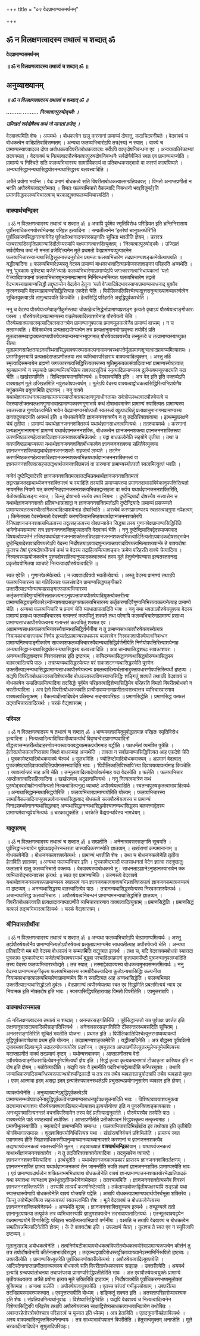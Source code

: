 +++
title = "०२ वेदप्रामाण्यसमर्थनम्"

+++


## ॐ न विलक्षणत्वादस्य तथात्वं च शब्दात् ॐ

**वेदप्रामाण्यसमर्थनम्**

**॥ ॐ न विलक्षणत्वादस्य तथात्वं च शब्दात् ॐ ॥**

## **अनुव्याख्यानम्**

***॥ ॐ न विलक्षणत्वादस्य तथात्वं च शब्दात् ॐ ॥***

***......... ......... नित्यत्वात्पुरुषोद्भवैः ।***

***उज्खितं सर्वदोषैश्च कथं नो मानतां व्रजेत् ।***

वेदवाक्यमिति शेषः । अयमर्थः । बोधकत्वेन खलु करणानां प्रामाण्यं दोषात्तु, कदाचिदपनीयते । वेदवाक्यं च बोधकत्वेन वादिप्रतिवादिसम्मतम् । अन्यथा फलव्यभिचारोऽपि तत्र(स्य) न स्यात् । वाक्ये च प्रामाण्यस्यापवादका दोषा अबोधकत्वविपरीतबोधकत्वादयः सर्वेऽपि वक्तृदोषनिबन्धना एव । अन्वयव्यतिरेकाभ्यां तदवगमात् । वेदवाक्यं च नित्यत्वादपौरुषेयत्वात्पुरुषदोषनिबन्धनैः सर्वदोषैर्वजितं स्वत एव प्रामाण्यमाप्नोति । प्रामाण्ये च निश्चिते सति फलव्यभिचारस्य सामग्रीवैकल्यं वा प्रतिबन्धकसद्भावो वा कारणं कल्पयिष्यते । अन्यथासिद्धानन्यथासिद्धयोरनन्यथासिद्धस्य बलवत्त्वादिति ।

अत्रैते प्रयोगा भवन्ति । वेदः प्रमाणं बोधकत्वे सति विपरीताबोधकत्वात्सम्प्रतिपन्नवत् । विमतो अनाप्तप्रणीतो न भवति अपौरुषेयत्वाद्य्वोमवत् । विमतः फलव्यभिचारो वैकल्यादि निबन्धनो भव(वितुमर्ह)ति प्रमाणसिद्धफलव्यभिचारत्वाच् चरकाद्युक्तफलव्यभिचारवदिति ।

### **वाक्यार्थचन्द्रिका**

॥ ॐ न विलक्षणत्वादस्य तथात्वं च शब्दात् ॐ ॥ अत्रापि पूर्वमेव स्मृतिविरोधः परिह्रियत इति भ्रन्तिनिरासाय पूर्वोत्तराधिकरणयोरर्थभेदमाह परिहृत इत्यादिना । सम्प्रतीत्यनेन ‘इतरेषां चानुपलब्धेरि’ति पूर्वाधिकरणसिद्धान्तन्यायेनेह पूर्वपक्षोत्थानादनन्तरसङ्गतिः सूचिता भवतीति ज्ञेयम् । उत्तरत्र पञ्चरात्रादिस्मृतिप्रामाण्यादिदौर्लभ्यस्यापि वक्ष्यमाणत्वात्तदित्युक्तम् । ‘नित्यत्वात्पुरुषोद्भवैः । उज्खितं सर्वदोषैश्च कथं नो मनतां व्रजेदि’त्यनेन मूले प्रथमतो वेदप्रामाण्यव्युत्पादनेन फलव्यभिचारस्यान्यथासिद्धिसूचनात्तदनुरोधेन प्रथमतः फलव्यभिचारेण तदप्रामाण्यशङ्कामेवोत्थापयति ॥ यद्धीत्यादिना ॥ फलव्यभिचारेऽप्यस्तु वेदस्य प्रामाण्यं बाधकाभावादित्यप्रयोजकताशङ्कां परिहरति अन्यथेति । ननु ‘पुत्रकामः पुत्रेष्ट्या यजेते’त्यादेः फलव्यभिचारेणाप्रामाण्येऽपि जगत्कारणत्वाभिधायकानां ‘यतो वे’त्यादिवाक्यानां फलव्यभिचारशून्यानामप्रामाण्यं निर्निबन्धनमित्यतः पलव्यभिचारेण तद्वतो वेदभागस्याप्रामाण्यसिद्धौ तद्दृष्टान्तेन वेदत्वेन हेतुना ‘यतो वे’त्यादिवेदभावस्याप्यप्रामाण्यसाधनाद् युक्तैव कृत्स्नस्यापि वेदस्याप्रामाण्यसिद्धिरित्याह एकदेशे चेति । पिपीलिकालिपिश्चेत्याद्युत्तरानुव्याख्यानव्यावर्त्यत्वेन सूचितयुक्त्याऽपि तामुत्थापयति किञ्चेति । हेत्वसिद्धिं परिहरति अबुद्धिपूर्वकश्चेति ।

ननु च वेदस्य पौरुषेयत्वमेवाङ्गीकुर्मस्तथा चोक्तहेत्वसिद्धेर्नाप्रामाण्यप्रसङ्ग इत्यतो वृथाऽयं पौरुषेयत्वाङ्गीकारः परस्य । पौरुषेयत्वेऽप्यप्रामाण्यस्य वज्रलेपत्वादित्याशयेनाह पौरुषेयत्वे चेति । पौरुषेयवाक्यत्वात्स्मृत्यादिवत्स्वातन्त्र्येण प्रामाण्यानुपपत्त्या प्रमाणमूलकत्वेनैव प्रामाण्यं वाच्यम् । न च तत्सम्भवति । वैदिकार्थस्य प्रत्यक्षाद्ययोग्यत्वेन तत्र प्रत्यक्षानुमानयोगप्रवृत्त्या तयोर्वेदं प्रति मूलत्वासम्भवाद्वाक्यस्याप्यपौरुषेयस्यान्यस्यानभ्युपगमात् षौरुषेयवाक्यस्यैव तन्मूलत्वे च तत्प्रामाण्यस्याप्युक्त रीत्या मूलप्रमाणसापेक्षतयाऽनवस्थितासिद्धवाक्यपरम्पराकल्पनायामनवस्थापत्तेर्मूलप्रमाणशून्यत्वादप्रामाप्यमित्याशयः । प्रमाणीभूतस्यापि प्रत्यक्षादेराप्ताप्रणीततया तत्र व्यभिचारपरिहाराय वाक्यत्वादित्युक्तम् । अस्तु तर्हि स्मृत्यादिसमन्वयेन ब्रह्मणो जगत्कारणत्वसिद्धिरित्यतस्तस्य श्रुतिमूलत्वतत्संवादित्वाभ्यां प्रामाण्यस्येष्टत्वात् श्रुत्यप्रामाण्ये न स्मृत्यादेः प्रामाण्यमित्यभिप्रेत्य तावत्पदसूतिचं स्मृत्यादिप्रामाण्यस्य दुर्लभत्वमप्युपपादयति यदा चेति ॥ खर्खराणामिति । शिथिलावयवानामिवेत्यर्थः ॥ वेदवाक्यमिति इति । अत्र वेद इति इति वक्तव्येऽपि वाक्यग्रहणं मूले उज्खितमिति नपुंसकोपपत्त्यर्थम् । मूलेऽपि वेदस्य वाक्यत्वाद्वोधकत्वसिद्धिरित्यभिप्रायेणैव नपुंसकमेव प्रयुक्तमिति द्रष्टव्यम् । ननु वाक्ये यथार्थज्ञानसाधनत्वलक्षणप्रामाण्यस्याप्तोक्तत्वलक्षणगुणाधीनतायाः सर्वत्रोपलब्धत्वादपौरुषेयत्वे च वेदस्याप्तोक्तत्वलक्षणगुणाभावात्प्रामाण्यकारणगुणाभावे कथं दोषाभावमात्रेण प्रामाण्यं स्यादित्यतः प्रामाण्यस्य स्वतस्त्वान्न गुणापेक्षत्वमिति भावेन वेदप्रामाण्यस्योत्पत्तौ स्वतस्त्वं व्युत्पादयितुं प्रत्यक्षानुमानागमप्रामाण्यस्य तावत्तदुपपादयति अयमर्थ इति ॥ बोधकत्वेनेति ज्ञानजननशक्त्यैव न तु तदतिरिक्तशक्त्या । इत्थम्मूतलक्षणे चेयं तृतीया । प्रामाण्यं यथार्थज्ञानजननशक्तिरूपं यथार्थज्ञानसाधनत्वमित्यर्थः । ततश्चायमर्थः । करणानां प्रत्यक्षानुमानागमानां प्रामाण्यं यथार्थज्ञानजननशक्तिः, बोधकत्वेन ज्ञानजननशक्त्या ज्ञानजननशक्तिरूपा करणनिष्ठकरणहेत्वासादितज्ञानजननशक्त्यभिन्नेत्यर्थः । यद्वा बाधकत्वेनेति सहयोगे तृतीया । तथा च करणनिष्ठप्रामाण्यरूपा यथार्थज्ञानजननशक्तिर्बोधकत्वेन ज्ञानजननशक्त्या सहितैवेत्युक्त्या ज्ञानजननशक्तिवद्यथार्थज्ञानजननशक्तेः सहजत्वं लभ्यते । तदनेन करणनिष्ठकरणहेत्वासादितज्ञानजननशक्त्यभिन्नयथार्थज्ञानजननशक्तिमत्त्वं वा ज्ञानजननशक्तिवत्सहजतद्यथार्थजननशक्तिमत्त्वं वा करणानां प्रामाण्यस्योत्पत्तौ स्वत्वमित्युक्तं भवति ।

नन्वेवं दुष्टेन्द्रियादेरपि ज्ञानजननशक्तिमत्त्वात्तदभिन्नयथार्थज्ञानजननशक्तिमत्त्वं तद्वत्सहजतद्याथार्थ्यजननशक्तिमत्त्वं च स्यादिति तस्यापि प्रामाण्यापत्त्या प्रमाणतदाभासविवेकानुपपत्तिरित्यतो नायमस्ति नियमो यत् करणनिष्ठज्ञानजननशक्त्यभिन्नतद्वत्सहजा वा सर्वत्र यथार्थज्ञानजननशक्तिरिति, येतोक्तातिप्रसङ्गः स्यात् । किन्तु दोषाभावे सत्येव तथा नियमः । दुष्टेन्द्रियादौ दोषस्यैव सत्त्वात्तेन च यथार्थज्ञानजननशक्तेः प्रतिबन्धान्नाशाद्वा न ज्ञानजननशक्तिमतोऽपि दुष्टेन्द्रियादेः प्रामाण्यं प्रसज्ज्यते प्रामाण्यस्वतस्त्वस्यौत्सर्गिकत्वादित्याशयेनाह दोषात्त्विति । अस्त्वेवं करणप्रामाण्यस्य स्वतस्त्वाद्गुणा नपेक्षत्वम् । किमेतावता वेदस्येत्यतो वेदस्यापि करणवित्वात्तन्निष्ठयथार्थज्ञानजननशक्तेरपि वेनिष्ठज्ञानजननशक्त्यभिन्नत्वस्य तद्वत्सहजत्वस्य वोक्तन्यायेन सिद्ध्या तस्य गुणानपेक्षप्रामाण्यसिद्धिरिति भावेनोभयसम्मत्या तत्र ज्ञानजननशक्तिमुपपादयति वेदवाक्यं चेति । ननु दुष्टेन्द्रियादिवद्वेदस्याप्यपवाद विषयत्वोपपत्तेर्न तन्निष्ठयथार्थज्ञानजननशक्तेस्तन्निष्ठज्ञानजननशक्त्यभिन्नत्वादिरित्यतोऽपवादकदोषसद्भावेन दुष्टेन्द्रियादेरपवादविषयत्वेऽपि वेदस्य निर्दोषतयाऽपवादशून्यत्वान्नापवादविषयत्वमित्याशयवान्के ते वाक्यदोषाः कुतश्च तेषां पृरुषदोषाधीनत्वं कथं च वेदस्य तद्राहित्यमित्याशङ्काः क्रमेण परिहरति वाक्ये चेत्यादिना । नित्यत्वस्याप्रयोजकत्वेन पुरुषदोषराहित्यानुपपादकत्वात्कथं तस्य मूले हेतुत्वेनोपन्यास इत्यतस्तदनद्य प्रकृतोपयोगितया व्याचष्टे नित्यत्वादपौरुषेयत्वादिति ॥

स्वत एवेति । गुणानपेक्षमेवेत्यर्थः । न त्वपवादविषयो भवतीत्येवार्थः । अस्तु वेदस्य प्रामाण्यं तथाऽपि फलव्यभिचारस्य का गतिरित्यतः फलसंवादेन प्रामाण्यसिद्ध्यङ्गीकारे उक्तरीत्याऽन्योन्याश्रयप्रसङ्गात्फलव्यभिचारस्य कर्तृकरणदिवैगुण्यनिमित्तताकल्पनाऽनुपपत्तावप्यपौरुषेयादियुक्त्योक्तरीत्या प्रामाण्यसिद्ध्यङ्गीकारेऽन्योन्याश्रयाप्रसङ्गात्फलव्यभिचारस्य कर्तृकरणादिवैगुण्यनिभित्तत्वकल्पनेत्याह प्रामाण्ये चेति । अन्यथा फलव्यभिचारि च प्रमाणं चेति व्याधातापातादिति भावः । ननु यथा भवताऽपौरुषेययुक्त्या वेदस्य प्रामाण्यं प्रसाध्य फलव्यभिचारस्य गत्यन्तरं कल्पयितुं शक्यते तथा परेणापि फलव्यभिचारेणाप्रामाण्यं प्रसाध्य प्रामाण्यसाधकापौरुषेयत्वस्य गत्यन्तरं कल्पयितुं शक्यत एव । अप्रामाण्यसाधकफलव्यभिचारस्यैवान्यथासिद्धिर्वर्णनीया न तु प्रामाण्यसाधकापौरुषेयत्वस्येत्यत्र नियामकाभावात्तत्कथं निर्णय इत्यतोऽप्रामाण्यसाधकस्य बलवत्त्वेन निरवकाशापौरुषेयत्वनिबन्धन प्रामाण्यनिश्चयाङ्गीकारेण सावकाशफलव्यभिचारस्यैवान्यथासिद्धिर्वर्णनीयेति निर्णयोपपत्तिरित्याशयेनाह अन्यथासिद्धानन्यथासिद्धयोरनन्यथासिद्धस्य बलवत्त्वादिति । अत्र चान्यथासिद्धशब्दः सावकाशपरः । अनन्यथासिद्धशब्दश्च निरवकाशपर इति द्रष्टव्यम् । कचिदन्यथासिद्धानन्यथासिद्धयोरन्यथासिद्धस्य बलवत्त्वादित्यपि पाठः । तत्राप्यन्यथासिद्धस्येत्यत परं सकाशदनन्यथासिद्धस्येति पूरणेन उक्तरीत्याऽनन्यथासिद्धप्रामाण्यसाधकापौरुषेयत्वन्य प्रबलत्वादित्यर्थलाभादुक्तावधारणोपपत्तिरित्यर्थो द्रष्टव्यः । यद्यपि विपरीताबोधकत्वरूपविशेष्यस्यैव बोधकत्वरूपविणस्याप्यसिद्धिः शङ्गितुं शक्यते तथाऽपि वेदवाक्यं च बोधकत्वेन सम्प्रतिपन्नमित्यादिना तदसिद्धेः पूर्वमेव परिहृतत्वाद्विशेष्यासिद्धिमेव परिहरति विमतो विपरीतबोधको न भवतीत्यादिना । अत्र द्देतो विपरीत्योधकत्ववति प्रत्यीदावप्यनामाप्रणीतत्वसत्त्वात्तत्र व्यभिचारवारणाय वाक्यत्वादित्युक्तम् । वैकल्यादीत्यादिपदेन प्रतिबन्ध सद्भावपरिग्रहः ॥ प्रमाणसिद्धेति । प्रमाणसिद्धं यत्फलं तद्य्वभिचारत्वादित्यर्थः । चरकं वैद्यशास्त्रम् ।

### **परिमल**

॥ ॐ न विलक्षणत्वादस्य च तथात्वं च शब्दात् ॐ ॥ भाष्यमवतारयितुमुपोद्धातमाह परिहृतः स्मृतिविरोध इत्यादिना । नित्यत्वादित्यादित्रिपादीव्यावर्त्यार्थं विवृण्वन्वेदाप्रामाण्यवादिनो बौद्धत्वात्तन्मतरीत्योदाहरणोपनयरूपावयवद्धयात्मकप्रयोगमाह यद्धीति । पक्षधर्मतां व्यनक्ति पुत्रेति । हेतोरप्रयोजकत्वनिरासाय विपक्षे बाधकमाह अन्यथेति । तावता न सर्वाप्रामाण्यसिद्धिरित्यत आह एकदेशे चेति । पुत्रकामेष्ट्यादिबोधकवाक्ये चेत्यर्थ ॥ सुलभमिति । ज्योतिष्टोमादिबोधकवाक्यम् । अप्रमाणं वेदत्वात् पुत्रकामेष्ट्यादिवाक्यवदितिप्रयोगसस्भवादिति भावः । ‘पिपीलिकालिपिश्चापि’त्या दिवाक्यव्यावर्त्यमाह किञ्चेति । व्यावर्त्यान्तरं चाह अपि चेति । तन्मूलत्वादित्यादेर्व्यावर्त्यमाह यदा वेदस्येति ॥ फलेति । फलव्यभिचार आप्तोक्तत्वादिराहित्यादिना । खर्खराणाम् अदृढानामित्यर्थः । ननु नित्यत्वमात्रेण कथं पुरुषोद्भवदोषहीनत्वमित्यतो नित्यत्वादित्यनूद्य व्याचष्टे अपौरुषेयत्वादिति । स्वतन्त्रपुरुषकृतत्वाभावादित्यर्थः ॥ अन्यथासिद्धानन्यथासिद्धयोरिति । फलव्यभिचारप्रामाण्ययोरिति योज्यम् । फलव्यभिचारस्य सामग्रीवैकल्यादिनाप्युपपन्नत्वेनान्यथासिद्धत्वाद् बोधकत्वे सत्यपौरुषेयत्वस्य च प्रामाण्यं विनाऽसम्भवेनानन्यथासिद्धत्वाद् अन्यथासिद्धानन्यथासिद्धयोश्चानन्यथासिद्धस्य बलवत्त्वाद्वेदस्य प्रामाण्यमेवाभ्युपेयमित्यर्थः ॥ चरकाद्युक्तेति । चरकेति वैद्यग्रन्थविस्य नामधेयम् ।

### **यादुपत्यम्**

॥ ॐ न विलक्षणत्वादस्य तथात्वं च शब्दात् ॐ ॥ सम्प्रतीति । अनेनात्रावसरसङ्गति सूचयति । पूर्वसिद्धान्तन्यायेन पूर्वपक्षप्रवृत्तेरनन्तरता चास्याधिकरणस्येति ज्ञातव्यम् । खर्खराणां कम्पमानानाम् ॥ बोधकत्वेनेति । बोधजनकत्वशक्त्येत्यर्थः । प्रामाण्यं भवतीति शेषः । तथा च बोधजनकत्वेनेति तृतीया हेताविति ज्ञातव्यम् ॥ अन्यथा फलव्यभिचार इति । पुत्रकामेष्ट्यादौ फलसाधनतां वेदेन ज्ञात्वा तदनुष्ठातुः फलालाभे खलु फलव्यभिचारो वक्तव्यः । वेदवाक्यस्याबोधकत्वे तु। साधनताऽज्ञानेऽनुष्ठानस्याभावेन क्क व्यभिचारोद्भावनावसर इत्यर्थः ॥ स्वत एव प्रामाण्यमिति । करणरूपे वेदवाक्ये यथार्थज्ञानजनकत्वरूपप्रामाण्यस्य स्वतस्त्वं नाम ज्ञानजनकत्वशक्त्यभिन्नशक्तिरूपत्वं ज्ञानजनकमात्रजन्यत्वं वा द्रष्टव्यम् । अनन्यथासिद्धस्य बलत्त्वादित्येव पाठः । तत्रानन्यथासिद्धस्येत्यस्य निरवकाशस्येत्यर्थः । अत्रान्यथासिद्ध फलव्यभिचारः । अपौरुषेयत्वनिबन्धनं प्रामाण्यमनन्यथासिद्धमिति ज्ञातव्यम् । विपरीतबोधकत्ववति प्रत्यक्षादावनाप्ताप्रणीते व्यभिचारवारणाय वाक्यत्वादित्युक्तम् ॥ प्रमाणसिद्धेति । प्रमाणसिद्धं यत्फलं तद्य्वभिचारत्वादित्यर्थः । चरकं वैद्यशास्त्रम् ।

### **श्रीनिवासतीर्थीया**

॥ ॐ न विलक्षणत्वादस्य तथात्वं च शब्दात् ॐ ॥ अन्यथा फलव्यभिचारेऽपि चेत्प्रामाण्यमित्यर्थः । अस्तु तर्ह्यपौरुषेयत्वेनैव प्रामाण्यमित्यतोऽपौरुषेयत्वं प्रत्युताप्रामाण्यमेव साधयतीत्याह अपौरुषेयत्वे चेति । अन्यथा प्रतिवादिनो मम मते वेदस्य बोधकत्वं न सम्मतमिति यद्युच्यत इत्यर्थः । तथा च, यदि वेदवाक्यमबोधकं स्यात्तदा पुत्रकामः पुत्रकामेष्ट्या यजेतेत्यदिवाक्यस्यार्थं बुद्ध्वा पश्चादिदमप्रमाणं कृतायामपीष्टौ पुत्रजन्मानुपलम्भादिति तस्य वेदस्य फलव्यभिचारश्चोद्यते । तन्न स्यात् । तस्माद्वेदवाक्यस्य बोधकत्वमुभयसम्मतमित्यर्थः । ननु वेदस्य प्रामाण्यमङ्गीकृत्य फलव्यभिचारस्य सामग्रीवैकल्यादिना कुतोऽन्यथासिद्धिः कल्पनीया नियामकाभावात्फलव्यभिचारेणाप्रामाण्यमेव किं न स्यादित्यत आह अन्यथासिद्धेति । फलव्यभिचार उक्तरीत्याऽन्यथासिद्धोऽतो दुर्बलः । वेदप्रामाण्यं त्वपौरुषेयतया स्वत एव सिद्धमिति प्रबलमित्ययं न्याय एव नियामक इति नोक्तदोष इति भावः । स्वरुपासिद्धिपरिहारायाह विमतो विपरीतेति । एवमुत्तरत्रापि ।

### **वाक्यार्थरत्नमाला**

ॐ नविलक्षणत्वादस्य तथात्वं च शब्दात् । अनन्तरसङ्गतिरिति । पूर्वसिद्धान्ततो यत्र पूर्वपक्षः प्रवर्तत इति लक्षणानुसारादापवादिकीसङ्गतिरित्यर्थः । अनेनावसरसङ्गतिरिति टीकान्तरस्थमसदिति सूचितम् । अनतरसङ्गतिरिति सूचितं भवतीति योजना । प्रथमत इति । पिपीलिकालिपिश्चेत्युत्तरभाष्यव्यावर्त्या बुद्धिपूर्वकत्वापेक्षया प्रथम इति योज्यम् । तदप्रामाण्यशङ्कामेवेति । यद्धीत्यादिनेति । अत्र बौद्धस्य पूर्वपक्षिणो द्य्ववयववादित्वान्मूले उदाहरणोपनययोरेव प्रदर्शनम् । एवमुत्तरत्र आप्ताप्रणीतेत्युत्तरमूलेप्यनुमेयमित्यस्य यदाप्ताप्रणीतं वाक्यं तदप्रमाणं दृष्टम् । यथोन्मत्तवाक्यम् । आप्ताप्रणीतश्च वेदो ऽपौरुषेयत्वाङ्गीकारादित्येवमनुमेयमित्यर्थो ज्ञेय इति । सिद्धं कृत्वा कृत्यकथनमात्रं टीकाकृता करिष्यत इति न दोष इति ज्ञेयम् । यतोवेत्यादीति । यद्यपि यतः वै इमानीति पदविभागाद्वेत्यादीति सन्धिरयुक्तः । तथापि जन्माधिकरणादिसम्बन्धिस्वरूपग्रन्थयोश्चन्द्रिकादौ च तत्र तत्र तथैव व्यवहारप्राचुर्यादत्रापि तथैव व्यवहारो युक्तः । एवम् आत्मावा इदम् असद्वा इदम् इत्यादेरुपपादनस्थलेऽपि प्रचुरग्रन्थप्रयोगानुसारेण व्यवहार इति ज्ञेयम् ।

व्यावर्त्यत्वेनेति । अनुव्याख्यानेऽबुद्धिपूर्वकत्वेऽपि प्रामाण्यसम्भवोपपादनेनाबुद्धिपूर्वकत्वेनाप्रामाण्यसाधनपूर्वपक्षसूचनादिति भावः । विशिष्टवाक्याशयमुक्त्वा तदवान्तरभागाशयः पौरुषेयवाक्यत्वादित्यारभ्येत्याशय इत्यन्तेनोक्त इति न पुनरुक्तिशङ्कावकाशः । अनभ्युपगमादित्यनन्तरं वचनविपरिणामेन तस्य वेदं प्रतीत्याद्यनुवर्तते । पौरुषेयस्यैव तस्येति पाठः । वाक्यस्येति पाठे स्पष्टत्वार्थं तथोक्तिः । आप्ताप्रणीतेति प्रतीकोपादनं सिद्धवत्कृत्य तत्कृत्यमाह । प्रमाणीभूतस्यापीति । स्मृत्यादेर्न प्रामाण्यमिति सम्बन्धः । फलव्यभिचारादिभिर्खर्खरा इव तथोक्ता इति तृतीयेति योगविभागात्समासः । शुखशक्तिपयोनिधिरित्यत्र यथा । र्खर्खरत्वनिर्वचनं प्रशिथिलेति । प्रामाण्यं स्वत एवागमस्य हीति जिज्ञासाधिकरणीयानुव्याख्यानव्याख्यानावसरे करणानां च ज्ञानजननशक्त्यैव तद्याथार्थ्यजनकत्वं स्वतस्त्वमिति मूलम् । तद्य्वाख्यातं **वाक्यार्थचन्द्रिका**याम् । याथार्थ्यजनकत्वं याथार्थ्यज्ञानजननशक्तयैव । न तु तदतिरिक्तशक्तयेत्यादिना । तदनुसारेण व्याचष्टे । ज्ञानजननशक्तयैवेत्यादिना । इत्थंभूतेति । यथार्थज्ञानजनकत्वप्रकारं प्राप्तस्य ज्ञानजननशक्तिर्लक्षणम् । ज्ञानजननशक्तिं ज्ञात्वा यथार्थज्ञानजनकत्वं तेन जानन्तीति भवति लक्षणं ज्ञानजननशक्तिः प्रामाण्यस्येति भावः । एवं प्रामाण्यपदार्थत्वेन शक्तिलाभमभिधायाथ बोधकत्वेनेति वाक्यं ज्ञानप्रामाण्यजननशक्तयोरभेदप्रतिपादकं यथा स्यात्तथा व्याचक्षाण इत्थंभूततृतीयार्थत्वेनाभेदमाह । ततश्चायमिति । ज्ञानजननशक्तेत्यस्यैव विवरणं ज्ञानजननशक्तिरूपेति । तस्यापि तात्पर्यं करणनिष्टेत्यादि । तर्कताण्डवोक्तद्वितीयपक्षस्यापि सङ्ग्रहो यथा स्यात्तथारूपेणापि बोधकत्वेनेति वाक्यं योजयति यद्वेति । अत्रापि बोधकत्वप्रामाण्यपदार्थयोरर्थभूता शक्तिरेव । किन्तु तयोर्भेदमाश्रित्य सहजत्वरूपं स्वतस्त्वमिति शेषः । मूले वेदवाक्यं च बोधकत्वेनेत्यस्य ज्ञानजननशक्तिमत्वेनेत्यर्थः । अन्यथेति मूलम् । ज्ञानजननशक्तिशून्यत्व इत्यर्थः । तच्छून्यत्वे ततो ज्ञानानुदयापत्या तत्पूर्वकं तत्र व्यभिचारस्यापि ज्ञातुमशक्यत्वेन तदभावापातादितयर्थः । एतन्मूलवाक्यद्वयेन वक्ष्यमाणप्रयोगे विणासिद्धिः परिहृता भवतीत्यस्याभिप्रायो वर्णनीयः । वक्ष्यति च तथापि वेदवाक्यं च बोधकत्वेन सम्प्रतिपन्नमित्यादिनेतीति ज्ञेयम् । के ते वाक्यदोषा इति । उपलक्षणं चैतत् । कुतश्च ते स्वत एव न स्युरित्यपि द्रष्टव्यम् ।

मूलानुसाराद् अबोधकत्वेनेति । तत्वनिर्णयटीकायामबोधकत्वविपरीतबोधकत्वयोरेवाप्रामाण्यरूपत्वेन कीर्त्तनं तु तत्र तयोर्दोषत्वेनापि कीर्तनलाभादविरुद्धम् । तद्ग्रन्थद्वयाविरोधस्तट्टीकाव्याख्यानेऽस्माभिर्निरूपितो द्रष्टव्यः । उक्तरीत्येति । प्रामाण्यसिध्युत्तरेति पूर्वाधिकरणोक्तरीत्येत्यर्थः । अपौरुषेयत्वादित्युक्तयेति । आदिपदेनानाप्ताप्रणीतवाक्यत्वस्य बोधकत्वे सति विपरीताबोधकत्वस्य सङ्ग्रहः । उक्तरीत्येति । अयमर्थ इत्यादि ग्रन्थपर्यालोचनया तथापरंपरया प्रामाण्यसिद्धिप्रतीतेरिति भावः । अत एवापौरुषेयत्वयुक्तेः प्रामाण्ये तृतीयकक्ष्यतया अत्रैते प्रयोगा इत्यत्र मूले उक्तिरिति द्रष्टव्यम् । निर्दोषवाक्येति पूर्वाधिकरणभाष्यमूलोक्तां युक्तिमाह । अन्यथा फलेति । अपौरुषेयत्वयुक्तयेति । एतच्च परंपरां गर्भीकृत्योक्तम् । उक्तरीत्या तदभिप्रायस्यावश्यकत्वात् । एवमुत्तरत्रापीति बोध्यम् । शङ्कितुं शक्यत इति । अतस्तत्परिहारोप्यावश्यक इति शेषः । संप्रतिपन्नमित्यर्थानुवादः । विशेष्यासिद्धिमेवेति । यद्यपि वेदवाक्यं च नित्यत्वादित्यनेन विशेष्यासिद्धिरपि परिहृतेव तथापि अपौरुषेयत्वस्य साक्षाद्विशेष्यसाधकत्वाभावाभिप्रायेण तथोक्तिः । अवान्तरहेतोरत्रोक्तेश्चात्र परिहारत्वं च युज्यत इति ध्येयम् । अत्र हेताविति । एतदनुमानीयहेतावित्यर्थः । अस्य वाक्यत्वादित्युक्तमित्यनेनान्वयः । तत्र साध्याभावोपपादनं विपरीतेति । हेतुसत्वमुक्तम् अनाप्तेति । मूले चरकादीत्यादिपदेन सुश्रुतादिपरिग्रहः।

